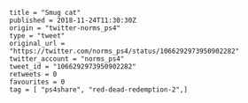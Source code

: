 ```
title = "Smug cat"
published = 2018-11-24T11:30:30Z
origin = "twitter-norms_ps4"
type = "tweet"
original_url = "https://twitter.com/norms_ps4/status/1066292973950902282"
twitter_account = "norms_ps4"
tweet_id = "1066292973950902282"
retweets = 0
favourites = 0
tag = [ "ps4share", "red-dead-redemption-2",]
```

<p class='image'><img src='https://mnf.m17s.net/2018/11/24/Dsw7zunW0AAIXkW.jpg' alt=''></p>

